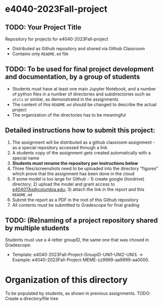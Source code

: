 # e4040-2023Fall-project
## TODO: Your Project Title

Repository for projects for e4040-2023Fall-project
  - Distributed as Github repository and shared via Github Classroom
  - Contains only `README.md` file

## TODO: To be used for final project development and documentation, by a group of students
  - Students must have at least one main Jupyter Notebook, and a number of python files in a number of directories and subdirectories such as `utils` or similar, as demonstrated in the assignments
  - The content of this `README.md` should be changed to describe the actual project
  - The organization of the directories has to be meaningful

## Detailed instructions how to submit this project:
1. The assignment will be distributed as a github classroom assignment - as a special repository accessed through a link
2. A students copy of the assignment gets created automatically with a special name
3. **Students must rename the repository per instructions below**
5. Three files/screenshots need to be uploaded into the directory "figures" which prove that the assignment has been done in the cloud
6. If some model is too large for Github - 1) create google (liondrive) directory; 2) upload the model and grant access to e4040TAs@columbia.edu; 3) attach the link in the report and this `README.md`
7. Submit the report as a PDF in the root of this Github repository
8. All contents must be submitted to Gradescope for final grading

## TODO: (Re)naming of a project repository shared by multiple students
Students must use a 4-letter groupID, the same one that was chosed in Gradescope: 
* Template: e4040-2023Fall-Project-GroupID-UNI1-UNI2-UNI3. -> Example: e4040-2023Fall-Project-MEME-zz9999-aa9999-aa0000.

# Organization of this directory
To be populated by students, as shown in previous assignments.
TODO: Create a directory/file tree
```

```

